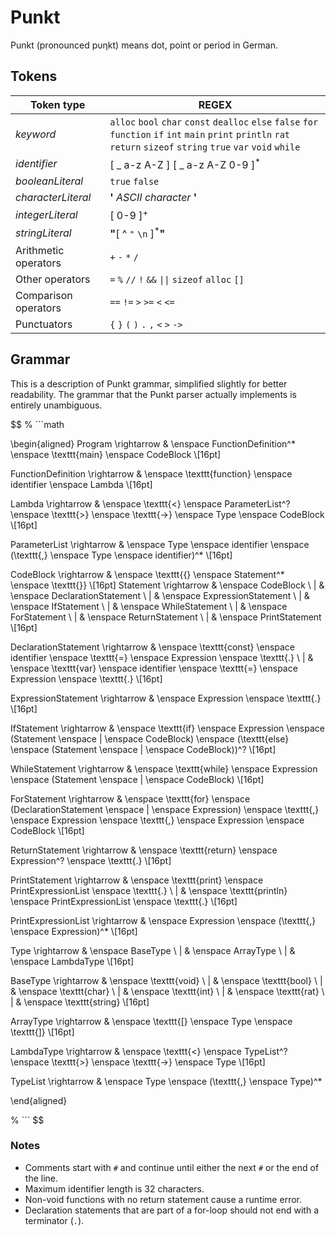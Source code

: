# Punkt

Punkt (pronounced p&upsilon;&eta;kt) means dot, point or period in German.

## Tokens

|Token type|REGEX|
|----------|-----|
| *keyword* | `alloc` `bool` `char` `const` `dealloc` `else` `false` `for` `function` `if` `int` `main` `print` `println` `rat` `return` `sizeof` `string` `true` `var` `void` `while` |
| *identifier* |[ _ a-z A-Z ] [ _ a-z A-Z 0-9 ]<sup>*</sup> |
| *booleanLiteral* | `true` `false` |
| *characterLiteral* | **\'** *ASCII character* **\'** | 
| *integerLiteral* | [ 0-9 ]<sup>+</sup> |
| *stringLiteral* | **\"**[ ^ `"` `\n` ]<sup>*</sup>**\"** |
| Arithmetic operators | `+` `-` `*` `/` |
| Other operators | `=` `%` `//` `!` `&&` `\|\|` `sizeof` `alloc` `[]`|
| Comparison operators | `==` `!=` `>` `>=` `<` `<=` |
| Punctuators | `{` `}` `(` `)` `.` `,` `<` `>` `->` |

## Grammar

This is a description of Punkt grammar, simplified slightly for better readability. The grammar that the Punkt parser actually implements is entirely unambiguous.

$$
% ```math

\begin{aligned}
Program \rightarrow & \enspace FunctionDefinition^* \enspace \texttt{main} \enspace CodeBlock \\[16pt]

FunctionDefinition \rightarrow & \enspace \texttt{function} \enspace identifier \enspace Lambda \\[16pt]

Lambda \rightarrow & \enspace \texttt{<} \enspace ParameterList^? \enspace \texttt{>} \enspace \texttt{->} \enspace Type \enspace CodeBlock \\[16pt]

ParameterList \rightarrow & \enspace Type \enspace identifier \enspace (\texttt{,} \enspace Type \enspace identifier)^* \\[16pt]

CodeBlock \rightarrow & \enspace \texttt{\{} \enspace Statement^* \enspace \texttt{\}} \\[16pt]
Statement \rightarrow & \enspace CodeBlock \\
| & \enspace DeclarationStatement \\
| & \enspace ExpressionStatement \\
| & \enspace IfStatement \\
| & \enspace WhileStatement \\
| & \enspace ForStatement \\
| & \enspace ReturnStatement \\
| & \enspace PrintStatement \\[16pt]

DeclarationStatement \rightarrow & \enspace \texttt{const} \enspace identifier \enspace \texttt{=} \enspace Expression \enspace \texttt{.} \\
| & \enspace \texttt{var} \enspace identifier \enspace \texttt{=} \enspace Expression \enspace \texttt{.} \\[16pt]

ExpressionStatement \rightarrow & \enspace Expression \enspace \texttt{.} \\[16pt]

IfStatement \rightarrow & \enspace \texttt{if} \enspace Expression \enspace (Statement \enspace | \enspace CodeBlock) \enspace (\texttt{else} \enspace (Statement \enspace | \enspace CodeBlock))^? \\[16pt]

WhileStatement \rightarrow & \enspace \texttt{while} \enspace Expression \enspace (Statement \enspace | \enspace CodeBlock) \\[16pt]

ForStatement \rightarrow & \enspace \texttt{for} \enspace (DeclarationStatement \enspace |  \enspace Expression) \enspace \texttt{,} \enspace Expression \enspace \texttt{,} \enspace Expression \enspace CodeBlock \\[16pt]

ReturnStatement \rightarrow & \enspace \texttt{return} \enspace Expression^? \enspace \texttt{.} \\[16pt]

PrintStatement \rightarrow & \enspace \texttt{print} \enspace PrintExpressionList \enspace \texttt{.} \\
| & \enspace \texttt{println} \enspace PrintExpressionList \enspace \texttt{.} \\[16pt]

PrintExpressionList \rightarrow & \enspace Expression \enspace (\texttt{,} \enspace Expression)^* \\[16pt]

Type \rightarrow & \enspace BaseType \\
| & \enspace ArrayType \\
| & \enspace LambdaType \\[16pt]

BaseType \rightarrow & \enspace \texttt{void} \\
| & \enspace \texttt{bool} \\
| & \enspace \texttt{char} \\
| & \enspace \texttt{int} \\
| & \enspace \texttt{rat} \\
| & \enspace \texttt{string} \\[16pt]

ArrayType \rightarrow & \enspace \texttt{[} \enspace Type \enspace \texttt{]} \\[16pt]

LambdaType \rightarrow & \enspace \texttt{<} \enspace TypeList^? \enspace \texttt{>} \enspace \texttt{->} \enspace Type \\[16pt]

TypeList \rightarrow & \enspace Type \enspace (\texttt{,} \enspace Type)^*

\end{aligned}

% ```
$$

<!-- Not sure if this level of detailed expression grammar is necessary.

Expression \rightarrow & \enspace AssignmentExpression \\[16pt]

AssignmentExpression \rightarrow & \enspace EqualityExpression \enspace \left((\ \texttt{=}\ |\ \texttt{+=}\ |\ \texttt{-=}\ |\ \texttt{*=}\ |\ \texttt{/=}\ |\ \texttt{\%=}\ ) \enspace EqualityExpression \right)^? \\[16pt]

EqualityExpression \rightarrow & \enspace ComparisonExpression \enspace ((\ \texttt{==}\ |\ \texttt{!=}\ ) \enspace ComparisonExpression)^* \\[16pt]

ComparisonExpression \rightarrow & \enspace AdditiveExpression \enspace ((\ \texttt{>}\ |\ \texttt{>=}\ |\ \texttt{<}\ |\ \texttt{<=}\ ) \enspace AdditiveExpression)^* \\[16pt]

AdditiveExpression \rightarrow & \enspace MultiplicativeExpression \enspace ((\ \texttt{+}\ |\ \texttt{-}\ ) \enspace MultiplicativeExpression)^* \\[16pt]

MultiplicativeExpression \rightarrow & \enspace UnaryExpression \enspace ((\ \texttt{*}\ |\ \texttt{/}\ |\ \texttt{\%}\ ) \enspace UnaryExpression)^* \\[16pt]

UnaryExpression \rightarrow & \enspace Atomic \\
| & \enspace \texttt{-} \enspace UnaryExpression \\
| & \enspace \texttt{+} \enspace UnaryExpression \\[16pt]

Atomic \rightarrow & \enspace \texttt{(} \enspace Expression \enspace \texttt{)} \\
| & \enspace IdentifierAtomic \\
| & \enspace LambdaAtomic \\
| & \enspace booleanLiteral \\
| & \enspace characterLiteral \\
| & \enspace integerLiteral \\
| & \enspace stringLiteral \\[16pt]

IdentifierAtomic \rightarrow & \enspace identifier \enspace LambdaInvocation^* \\[16pt]

LambdaAtomic \rightarrow & \enspace Lambda \enspace LambdaInvocation^* \\[16pt]
-->

### Notes

* Comments start with `#` and continue until either the next `#` or the end of the line.
* Maximum identifier length is 32 characters.
* Non-void functions with no return statement cause a runtime error.
* Declaration statements that are part of a for-loop should not end with a terminator (`.`).
